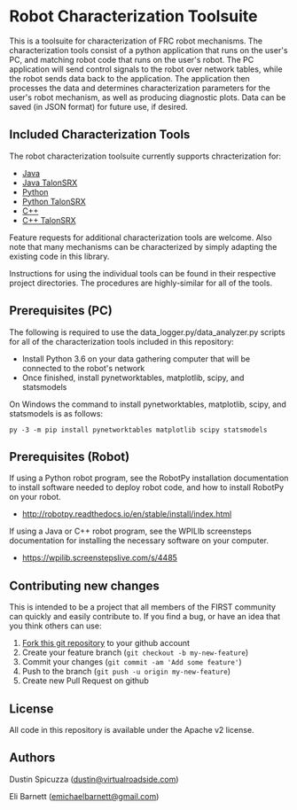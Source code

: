 Robot Characterization Toolsuite
================================

This is a toolsuite for characterization of FRC robot mechanisms.  The characterization tools consist
of a python application that runs on the user's PC, and matching robot code that runs on the user's
robot.  The PC application will send control signals to the robot over network tables, while the robot
sends data back to the application.  The application then processes the data and determines 
characterization parameters for the user's robot mechanism, as well as producing diagnostic plots.  Data
can be saved (in JSON format) for future use, if desired.

Included Characterization Tools
-------------------------------

The robot characterization toolsuite currently supports chracterization for:

* [Java](robot-java)
* [Java TalonSRX](robot-java-talonsrx)
* [Python](robot-python)
* [Python TalonSRX](robot-python-talonsrx)
* [C++](robot-cpp)
* [C++ TalonSRX](robot-cpp-talonsrx)

Feature requests for additional characterization tools are welcome.  Also note that many
mechanisms can be characterized by simply adapting the existing code in this library.

Instructions for using the individual tools can be found in their respective project directories. 
The procedures are highly-similar for all of the tools.

Prerequisites (PC)
------------------

The following is required to use the data_logger.py/data_analyzer.py scripts for all
of the characterization tools included in this repository:

* Install Python 3.6 on your data gathering computer that will be connected to
  the robot's network
* Once finished, install pynetworktables, matplotlib, scipy, and statsmodels

On Windows the command to install pynetworktables, matplotlib, scipy, and statsmodels 
is as follows:

    py -3 -m pip install pynetworktables matplotlib scipy statsmodels

Prerequisites (Robot)
---------------------

If using a Python robot program, see the RobotPy installation documentation to
install software needed to deploy robot code, and how to install RobotPy on
your robot.

* http://robotpy.readthedocs.io/en/stable/install/index.html

If using a Java or C++ robot program, see the WPILIb screensteps documentation for
installing the necessary software on your computer.

* https://wpilib.screenstepslive.com/s/4485

Contributing new changes
------------------------

This is intended to be a project that all members of the FIRST community can
quickly and easily contribute to. If you find a bug, or have an idea that you
think others can use:

1. [Fork this git repository](https://github.com/robotpy/robot-characterization/fork) to your github account
2. Create your feature branch (`git checkout -b my-new-feature`)
3. Commit your changes (`git commit -am 'Add some feature'`)
4. Push to the branch (`git push -u origin my-new-feature`)
5. Create new Pull Request on github

License
-------

All code in this repository is available under the Apache v2 license.

Authors
-------

Dustin Spicuzza (dustin@virtualroadside.com)

Eli Barnett (emichaelbarnett@gmail.com)